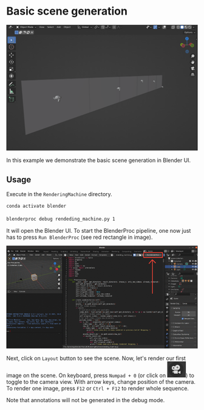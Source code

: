 # Basic scene generation

![](basic_scene.png)

In this example we demonstrate the basic scene generation in Blender UI.

## Usage

Execute in the `RenderingMachine` directory. 

```bash
conda activate blender

blenderproc debug rendeding_machine.py 1
```

It will open the Blender UI. To start the BlenderProc pipeline, one now just has to press `Run BlenderProc` (see red rectangle in image).

![](blender_ui.gif)

Next, click on `Layout` button to see the scene. Now, let's render our first image on the scene. On keyboard, press `Numpad + 0` (or click on ![](camera_icon.png)) to toggle to the camera view. With arrow keys, change position of the camera. To render one image, press `F12` or `Ctrl + F12` to render whole sequence.

Note that annotations will not be generated in the debug mode.



